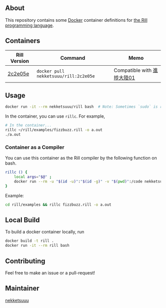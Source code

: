 ## About

This repository contains some [Docker](https://www.docker.com/) container definitions for [the Rill programming language](https://github.com/yutopp/rill).

## Containers

| Rill Version | Command | Memo |
|--------------|---------|------|
| [2c2e05e](https://github.com/yutopp/rill/commit/2c2e05e5a772d5f6f9d2ce49b861fae283d15082) | `docker pull nekketsuuu/rill:2c2e05e` | Compatible with [進捗大陸01](https://yutopp.github.io/shinchoku-tairiku-web/01) |

## Usage

``` bash
docker run -it --rm nekketsuuu/rill bash  # Note: Sometimes `sudo` is required.
```

In the container, you can use `rillc`. For example,

``` bash
# In the container...
rillc ~/rill/examples/fizzbuzz.rill -o a.out
./a.out
```

### Container as a Compiler

You can use this container as the Rill compiler by the following function on bash.

``` bash
rillc () {
    local args="$@" ;
    docker run --rm -u "$(id -u)":"$(id -g)" -v "$(pwd)":/code nekketsuuu/rill:latest bash -c "cd /code && rillc $args"
}
```

Example:

``` bash
cd rill/examples && rillc fizzbuzz.rill -o a.out
```

## Local Build

To build a docker container locally, run

``` bash
docker build -t rill .
docker run -it --rm rill bash
```

## Contributing

Feel free to make an issue or a pull-request!

## Maintainer

[nekketsuuu](https://github.com/nekketsuuu)
